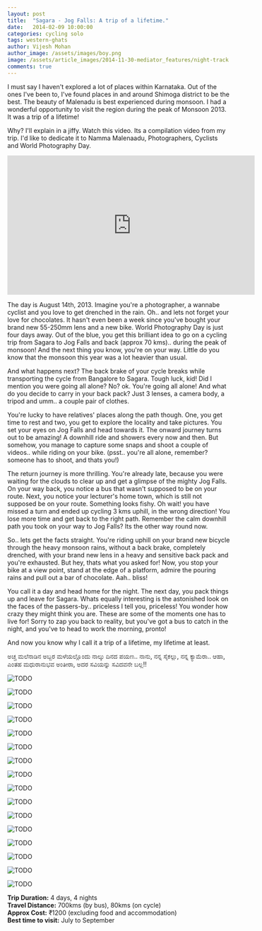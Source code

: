 ```yaml
---
layout: post
title:  "Sagara - Jog Falls: A trip of a lifetime."
date:   2014-02-09 10:00:00
categories: cycling solo
tags: western-ghats
author: Vijesh Mohan
author_image: /assets/images/boy.png
image: /assets/article_images/2014-11-30-mediator_features/night-track.jpg
comments: true
---
```

I must say I haven't explored a lot of places within Karnataka. Out of the ones I've been to, I've found places in and around Shimoga district to be the best. The beauty of Malenadu is best experienced during monsoon. I had a wonderful opportunity to visit the region during the peak of Monsoon 2013. It was a trip of a lifetime!

Why? I'll explain in a jiffy. Watch this video. Its a compilation video from my trip. I'd like to dedicate it to Namma Malenaadu, Photographers, Cyclists and World Photography Day.


<iframe width="560" height="315" src="https://www.youtube.com/embed/dy5drYphk5g?rel=0" frameborder="0" allowfullscreen></iframe>  


The day is August 14th, 2013. Imagine you're a photographer, a wannabe cyclist and you love to get drenched in the rain. Oh.. and lets not forget your love for chocolates. It hasn't even been a week since you've bought your brand new 55-250mm lens and a new bike. World Photography Day is just four days away. Out of the blue, you get this brilliant idea to go on a cycling trip from Sagara to Jog Falls and back (approx 70 kms).. during the peak of monsoon! And the next thing you know, you're on your way. Little do you know that the monsoon this year was a lot heavier than usual.

And what happens next? The back brake of your cycle breaks while transporting the cycle from Bangalore to Sagara. Tough luck, kid! Did I mention you were going all alone? No? ok. You're going all alone! And what do you decide to carry in your back pack? Just 3 lenses, a camera body, a tripod and umm.. a couple pair of clothes.

You're lucky to have relatives' places along the path though. One, you get time to rest and two, you get to explore the locality and take pictures. You set your eyes on Jog Falls and head towards it. The onward journey turns out to be amazing! A downhill ride and showers every now and then. But somehow, you manage to capture some snaps and shoot a couple of videos.. while riding on your bike. (psst.. you're all alone, remember? someone has to shoot, and thats you!)

The return journey is more thrilling. You're already late, because you were waiting for the clouds to clear up and get a glimpse of the mighty Jog Falls. On your way back, you notice a bus that wasn't supposed to be on your route. Next, you notice your lecturer's home town, which is still not supposed be on your route. Something looks fishy. Oh wait! you have missed a turn and ended up cycling 3 kms uphill, in the wrong direction! You lose more time and get back to the right path. Remember the calm downhill path you took on your way to Jog Falls? Its the other way round now.

So.. lets get the facts straight. You're riding uphill on your brand new bicycle through the heavy monsoon rains, without a back brake, completely drenched, with your brand new lens in a heavy and sensitive back pack and you're exhausted. But hey, thats what you asked for! Now, you stop your bike at a view point, stand at the edge of a platform, admire the pouring rains and pull out a bar of chocolate. Aah.. bliss!

You call it a day and head home for the night. The next day, you pack things up and leave for Sagara. Whats equally interesting is the astonished look on the faces of the passers-by.. priceless I tell you, priceless! You wonder how crazy they might think you are. These are some of the moments one has to live for! Sorry to zap you back to reality, but you've got a bus to catch in the night, and you've to head to work the morning, pronto!

And now you know why I call it a trip of a lifetime, my lifetime at least.

ಅಚ್ಚ ಮಲೆನಾಡಿನ ಅಬ್ಬರ ಮಳೆಯಲ್ಲೊಂದು ನಾಲ್ಕು ದಿನದ ಪಯಣ.. ನಾನು, ನನ್ನ ಸೈಕಲ್ಲು, ನನ್ನ ಕ್ಯಾಮೆರಾ.. ಆಹಾ, ಎಂತಹ ಮಧುರಾನುಭವ ಅಂತೀರಾ, ಅದರ ಸವಿಯನ್ನು ಸವಿದವನೇ ಬಲ್ಲ!!

<!-- TODO: download and link these images from Github assets folder -->

![TODO](http://sancharaa.files.wordpress.com/2014/02/img_7126.jpg)

![TODO](http://sancharaa.files.wordpress.com/2014/02/img_6905.jpg)

![TODO](http://sancharaa.files.wordpress.com/2014/02/img_7214.jpg)

![TODO](http://sancharaa.files.wordpress.com/2014/02/img_7194.jpg)

![TODO](http://sancharaa.files.wordpress.com/2014/02/img_7191.jpg)

![TODO](http://sancharaa.files.wordpress.com/2014/02/img_7188.jpg)

![TODO](http://sancharaa.files.wordpress.com/2014/02/img_7177.jpg)

![TODO](http://sancharaa.files.wordpress.com/2014/02/img_7170.jpg)

![TODO](http://sancharaa.files.wordpress.com/2014/02/img_7153.jpg)

![TODO](http://sancharaa.files.wordpress.com/2014/02/img_7039.jpg)

![TODO](http://sancharaa.files.wordpress.com/2014/02/img_6990.jpg)

![TODO](http://sancharaa.files.wordpress.com/2014/02/img_6986.jpg)

![TODO](http://sancharaa.files.wordpress.com/2014/02/img_6975.jpg)

![TODO](http://sancharaa.files.wordpress.com/2014/02/img_6971.jpg)

![TODO](http://sancharaa.files.wordpress.com/2014/02/img_6962.jpg)

![TODO](http://sancharaa.files.wordpress.com/2014/02/img_6912.jpg)

__Trip Duration:__ 4 days, 4 nights  
__Travel Distance:__ 700kms (by bus), 80kms (on cycle)  
__Approx Cost:__ ₹1200 (excluding food and accommodation)  
__Best time to visit:__ July to September  
